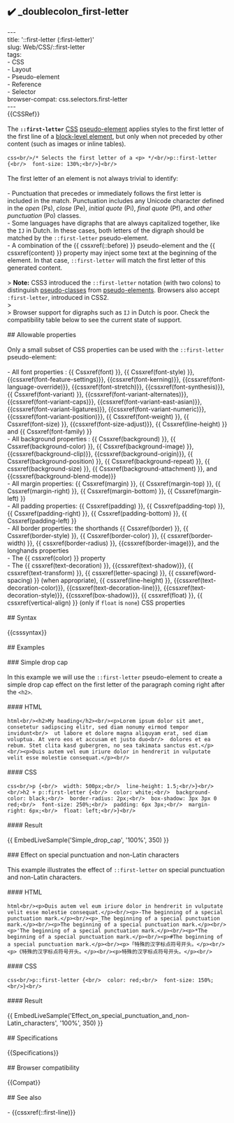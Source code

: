 ## ✔️ _doublecolon_first-letter 
 ---<br/>title: '::first-letter (:first-letter)'<br/>slug: Web/CSS/::first-letter<br/>tags:<br/>  - CSS<br/>  - Layout<br/>  - Pseudo-element<br/>  - Reference<br/>  - Selector<br/>browser-compat: css.selectors.first-letter<br/>---<br/>{{CSSRef}}<br/><br/>The **`::first-letter`** [CSS](/en-US/docs/Web/CSS) [pseudo-element](/en-US/docs/Web/CSS/Pseudo-elements) applies styles to the first letter of the first line of a [block-level element](/en-US/docs/Web/CSS/Visual_formatting_model#block-level_elements_and_block_boxes), but only when not preceded by other content (such as images or inline tables).<br/><br/>```css<br/>/* Selects the first letter of a <p> */<br/>p::first-letter {<br/>  font-size: 130%;<br/>}<br/>```<br/><br/>The first letter of an element is not always trivial to identify:<br/><br/>- Punctuation that precedes or immediately follows the first letter is included in the match. Punctuation includes any Unicode character defined in the _open_ (Ps), _close_ (Pe), _initial quote_ (Pi), _final quote_ (Pf), and _other punctuation_ (Po) classes.<br/>- Some languages have digraphs that are always capitalized together, like the `IJ` in Dutch. In these cases, both letters of the digraph should be matched by the `::first-letter` pseudo-element.<br/>- A combination of the {{ cssxref(::before) }} pseudo-element and the {{ cssxref(content) }} property may inject some text at the beginning of the element. In that case, `::first-letter` will match the first letter of this generated content.<br/><br/>> **Note:** CSS3 introduced the `::first-letter` notation (with two colons) to distinguish [pseudo-classes](/en-US/docs/Web/CSS/Pseudo-classes) from [pseudo-elements](/en-US/docs/Web/CSS/Pseudo-elements). Browsers also accept `:first-letter`, introduced in CSS2.<br/>><br/>> Browser support for digraphs such as `IJ` in Dutch is poor. Check the compatibility table below to see the current state of support.<br/><br/>## Allowable properties<br/><br/>Only a small subset of CSS properties can be used with the `::first-letter` pseudo-element:<br/><br/>- All font properties : {{ Cssxref(font) }}, {{ Cssxref(font-style) }}, {{cssxref(font-feature-settings)}}, {{cssxref(font-kerning)}}, {{cssxref(font-language-override)}}, {{cssxref(font-stretch)}}, {{cssxref(font-synthesis)}}, {{ Cssxref(font-variant) }}, {{cssxref(font-variant-alternates)}}, {{cssxref(font-variant-caps)}}, {{cssxref(font-variant-east-asian)}}, {{cssxref(font-variant-ligatures)}}, {{cssxref(font-variant-numeric)}}, {{cssxref(font-variant-position)}}, {{ Cssxref(font-weight) }}, {{ Cssxref(font-size) }}, {{cssxref(font-size-adjust)}}, {{ Cssxref(line-height) }} and {{ Cssxref(font-family) }}<br/>- All background properties : {{ Cssxref(background) }}, {{ Cssxref(background-color) }}, {{ Cssxref(background-image) }}, {{cssxref(background-clip)}}, {{cssxref(background-origin)}}, {{ Cssxref(background-position) }}, {{ Cssxref(background-repeat) }}, {{ cssxref(background-size) }}, {{ Cssxref(background-attachment) }}, and {{cssxref(background-blend-mode)}}<br/>- All margin properties: {{ Cssxref(margin) }}, {{ Cssxref(margin-top) }}, {{ Cssxref(margin-right) }}, {{ Cssxref(margin-bottom) }}, {{ Cssxref(margin-left) }}<br/>- All padding properties: {{ Cssxref(padding) }}, {{ Cssxref(padding-top) }}, {{ Cssxref(padding-right) }}, {{ Cssxref(padding-bottom) }}, {{ Cssxref(padding-left) }}<br/>- All border properties: the shorthands {{ Cssxref(border) }}, {{ Cssxref(border-style) }}, {{ Cssxref(border-color) }}, {{ cssxref(border-width) }}, {{ cssxref(border-radius) }}, {{cssxref(border-image)}}, and the longhands properties<br/>- The {{ cssxref(color) }} property<br/>- The {{ cssxref(text-decoration) }}, {{cssxref(text-shadow)}}, {{ cssxref(text-transform) }}, {{ cssxref(letter-spacing) }}, {{ cssxref(word-spacing) }} (when appropriate), {{ cssxref(line-height) }}, {{cssxref(text-decoration-color)}}, {{cssxref(text-decoration-line)}}, {{cssxref(text-decoration-style)}}, {{cssxref(box-shadow)}}, {{ cssxref(float) }}, {{ cssxref(vertical-align) }} (only if `float` is `none`) CSS properties<br/><br/>## Syntax<br/><br/>{{csssyntax}}<br/><br/>## Examples<br/><br/>### Simple drop cap<br/><br/>In this example we will use the `::first-letter` pseudo-element to create a simple drop cap effect on the first letter of the paragraph coming right after the `<h2>`.<br/><br/>#### HTML<br/><br/>```html<br/><h2>My heading</h2><br/><p>Lorem ipsum dolor sit amet, consetetur sadipscing elitr, sed diam nonumy eirmod tempor invidunt<br/>  ut labore et dolore magna aliquyam erat, sed diam voluptua. At vero eos et accusam et justo duo<br/>  dolores et ea rebum. Stet clita kasd gubergren, no sea takimata sanctus est.</p><br/><p>Duis autem vel eum iriure dolor in hendrerit in vulputate velit esse molestie consequat.</p><br/>```<br/><br/>#### CSS<br/><br/>```css<br/>p {<br/>  width: 500px;<br/>  line-height: 1.5;<br/>}<br/><br/>h2 + p::first-letter {<br/>  color: white;<br/>  background-color: black;<br/>  border-radius: 2px;<br/>  box-shadow: 3px 3px 0 red;<br/>  font-size: 250%;<br/>  padding: 6px 3px;<br/>  margin-right: 6px;<br/>  float: left;<br/>}<br/>```<br/><br/>#### Result<br/><br/>{{ EmbedLiveSample('Simple_drop_cap', '100%', 350) }}<br/><br/>### Effect on special punctuation and non-Latin characters<br/><br/>This example illustrates the effect of `::first-letter` on special punctuation and non-Latin characters.<br/><br/>#### HTML<br/><br/>```html<br/><p>Duis autem vel eum iriure dolor in hendrerit in vulputate velit esse molestie consequat.</p><br/><p>-The beginning of a special punctuation mark.</p><br/><p>_The beginning of a special punctuation mark.</p><br/><p>The beginning of a special punctuation mark.</p><br/><p>'The beginning of a special punctuation mark.</p><br/><p>*The beginning of a special punctuation mark.</p><br/><p>#The beginning of a special punctuation mark.</p><br/><p>「特殊的汉字标点符号开头。</p><br/><p>《特殊的汉字标点符号开头。</p><br/><p>特殊的汉字标点符号开头。</p><br/>```<br/><br/>#### CSS<br/><br/>```css<br/>p::first-letter {<br/>  color: red;<br/>  font-size: 150%;<br/>}<br/>```<br/><br/>#### Result<br/><br/>{{ EmbedLiveSample('Effect_on_special_punctuation_and_non-Latin_characters', '100%', 350) }}<br/><br/>## Specifications<br/><br/>{{Specifications}}<br/><br/>## Browser compatibility<br/><br/>{{Compat}}<br/><br/>## See also<br/><br/>- {{cssxref(::first-line)}}<br/>